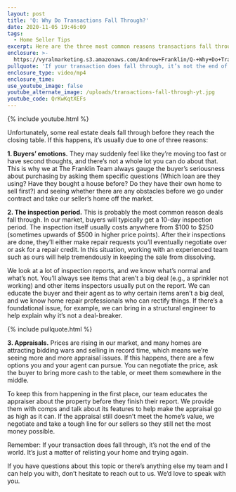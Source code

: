 ```yaml
---
layout: post
title: 'Q: Why Do Transactions Fall Through?'
date: 2020-11-05 19:46:09
tags:
  - Home Seller Tips
excerpt: Here are the three most common reasons transactions fall through.
enclosure: >-
  https://vyralmarketing.s3.amazonaws.com/Andrew+Franklin/Q-+Why+Do+Transactions+Fall+Through_.mp4
pullquote: 'If your transaction does fall through, it’s not the end of the world.'
enclosure_type: video/mp4
enclosure_time:
use_youtube_image: false
youtube_alternate_image: /uploads/transactions-fall-through-yt.jpg
youtube_code: QrKwKqtXEFs
---
```


{% include youtube.html %}

Unfortunately, some real estate deals fall through before they reach the closing table. If this happens, it’s usually due to one of three reasons:

**1\. Buyers’ emotions.** They may suddenly feel like they’re moving too fast or have second thoughts, and there’s not a whole lot you can do about that. This is why we at The Franklin Team always gauge the buyer’s seriousness about purchasing by asking them specific questions (Which loan are they using? Have they bought a house before? Do they have their own home to sell first?) and seeing whether there are any obstacles before we go under contract and take our seller’s home off the market.&nbsp;

**2\. The inspection period.** This is probably the most common reason deals fall through. In our market, buyers will typically get a 10-day inspection period. The inspection itself usually costs anywhere from $100 to $250 (sometimes upwards of $500 in higher price points). After their inspections are done, they’ll either make repair requests you’ll eventually negotiate over or ask for a repair credit. In this situation, working with an experienced team such as ours will help tremendously in keeping the sale from dissolving.&nbsp;

We look at a lot of inspection reports, and we know what’s normal and what’s not. You’ll always see items that aren’t a big deal (e.g., a sprinkler not working) and other items inspectors usually put on the report. We can educate the buyer and their agent as to why certain items aren’t a big deal, and we know home repair professionals who can rectify things. If there’s a foundational issue, for example, we can bring in a structural engineer to help explain why it’s not a deal-breaker.&nbsp;

{% include pullquote.html %}

**3\. Appraisals.** Prices are rising in our market, and many homes are attracting bidding wars and selling in record time, which means we’re seeing more and more appraisal issues. If this happens, there are a few options you and your agent can pursue. You can negotiate the price, ask the buyer to bring more cash to the table, or meet them somewhere in the middle.&nbsp;

To keep this from happening in the first place, our team educates the appraiser about the property before they finish their report. We provide them with comps and talk about its features to help make the appraisal go as high as it can. If the appraisal still doesn’t meet the home’s value, we negotiate and take a tough line for our sellers so they still net the most money possible.&nbsp;

Remember: If your transaction does fall through, it’s not the end of the world. It’s just a matter of relisting your home and trying again.&nbsp;

If you have questions about this topic or there’s anything else my team and I can help you with, don’t hesitate to reach out to us. We’d love to speak with you.